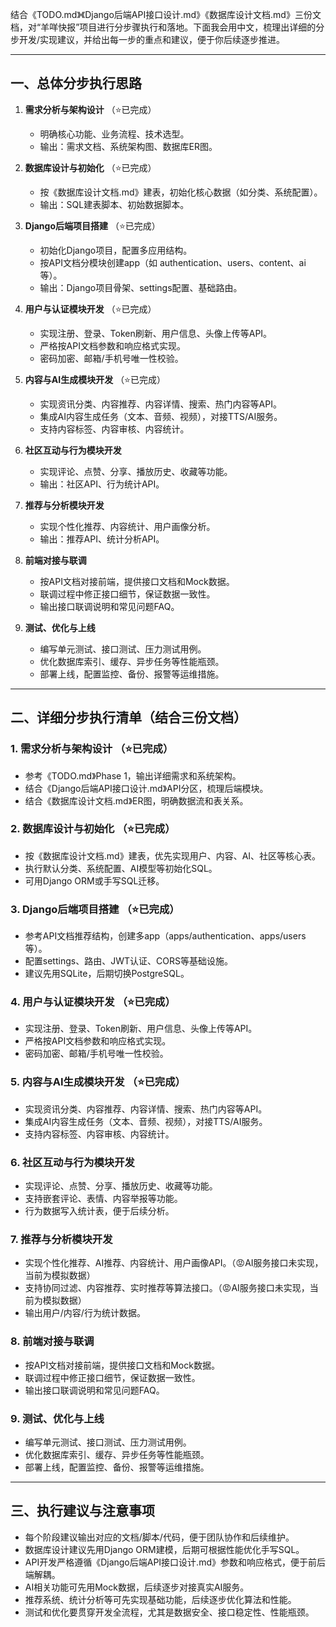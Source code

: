 结合《TODO.md》《Django后端API接口设计.md》《数据库设计文档.md》三份文档，对“羊咩快报”项目进行分步骤执行和落地。下面我会用中文，梳理出详细的分步开发/实现建议，并给出每一步的重点和建议，便于你后续逐步推进。

---

## 一、总体分步执行思路

1. **需求分析与架构设计**  （⭐已完成）
   - 明确核心功能、业务流程、技术选型。
   - 输出：需求文档、系统架构图、数据库ER图。

2. **数据库设计与初始化**  （⭐已完成）
   - 按《数据库设计文档.md》建表，初始化核心数据（如分类、系统配置）。
   - 输出：SQL建表脚本、初始数据脚本。

3. **Django后端项目搭建**  （⭐已完成）
   - 初始化Django项目，配置多应用结构。
   - 按API文档分模块创建app（如 authentication、users、content、ai等）。
   - 输出：Django项目骨架、settings配置、基础路由。

4. **用户与认证模块开发**  （⭐已完成）
   - 实现注册、登录、Token刷新、用户信息、头像上传等API。
   - 严格按API文档参数和响应格式实现。
   - 密码加密、邮箱/手机号唯一性校验。

5. **内容与AI生成模块开发**  （⭐已完成）
   - 实现资讯分类、内容推荐、内容详情、搜索、热门内容等API。
   - 集成AI内容生成任务（文本、音频、视频），对接TTS/AI服务。
   - 支持内容标签、内容审核、内容统计。

6. **社区互动与行为模块开发**
   - 实现评论、点赞、分享、播放历史、收藏等功能。
   - 输出：社区API、行为统计API。

7. **推荐与分析模块开发**
   - 实现个性化推荐、内容统计、用户画像分析。
   - 输出：推荐API、统计分析API。

8. **前端对接与联调**
   - 按API文档对接前端，提供接口文档和Mock数据。
   - 联调过程中修正接口细节，保证数据一致性。
   - 输出接口联调说明和常见问题FAQ。

9. **测试、优化与上线**
   - 编写单元测试、接口测试、压力测试用例。
   - 优化数据库索引、缓存、异步任务等性能瓶颈。
   - 部署上线，配置监控、备份、报警等运维措施。

---

## 二、详细分步执行清单（结合三份文档）

### 1. 需求分析与架构设计  （⭐已完成）
- 参考《TODO.md》Phase 1，输出详细需求和系统架构。
- 结合《Django后端API接口设计.md》API分区，梳理后端模块。
- 结合《数据库设计文档.md》ER图，明确数据流和表关系。

### 2. 数据库设计与初始化  （⭐已完成）
- 按《数据库设计文档.md》建表，优先实现用户、内容、AI、社区等核心表。
- 执行默认分类、系统配置、AI模型等初始化SQL。
- 可用Django ORM或手写SQL迁移。

### 3. Django后端项目搭建  （⭐已完成）
- 参考API文档推荐结构，创建多app（apps/authentication、apps/users等）。
- 配置settings、路由、JWT认证、CORS等基础设施。
- 建议先用SQLite，后期切换PostgreSQL。

### 4. 用户与认证模块开发  （⭐已完成）
- 实现注册、登录、Token刷新、用户信息、头像上传等API。
- 严格按API文档参数和响应格式实现。
- 密码加密、邮箱/手机号唯一性校验。

### 5. 内容与AI生成模块开发  （⭐已完成）
- 实现资讯分类、内容推荐、内容详情、搜索、热门内容等API。
- 集成AI内容生成任务（文本、音频、视频），对接TTS/AI服务。
- 支持内容标签、内容审核、内容统计。

### 6. 社区互动与行为模块开发
- 实现评论、点赞、分享、播放历史、收藏等功能。
- 支持嵌套评论、表情、内容举报等功能。
- 行为数据写入统计表，便于后续分析。

### 7. 推荐与分析模块开发
- 实现个性化推荐、AI推荐、内容统计、用户画像API。（😡AI服务接口未实现，当前为模拟数据）
- 支持协同过滤、内容推荐、实时推荐等算法接口。（😡AI服务接口未实现，当前为模拟数据）
- 输出用户/内容/行为统计数据。

### 8. 前端对接与联调
- 按API文档对接前端，提供接口文档和Mock数据。
- 联调过程中修正接口细节，保证数据一致性。
- 输出接口联调说明和常见问题FAQ。

### 9. 测试、优化与上线
- 编写单元测试、接口测试、压力测试用例。
- 优化数据库索引、缓存、异步任务等性能瓶颈。
- 部署上线，配置监控、备份、报警等运维措施。

---

## 三、执行建议与注意事项

- 每个阶段建议输出对应的文档/脚本/代码，便于团队协作和后续维护。
- 数据库设计建议先用Django ORM建模，后期可根据性能优化手写SQL。
- API开发严格遵循《Django后端API接口设计.md》参数和响应格式，便于前后端解耦。
- AI相关功能可先用Mock数据，后续逐步对接真实AI服务。
- 推荐系统、统计分析等可先实现基础功能，后续逐步优化算法和性能。
- 测试和优化要贯穿开发全流程，尤其是数据安全、接口稳定性、性能瓶颈。
